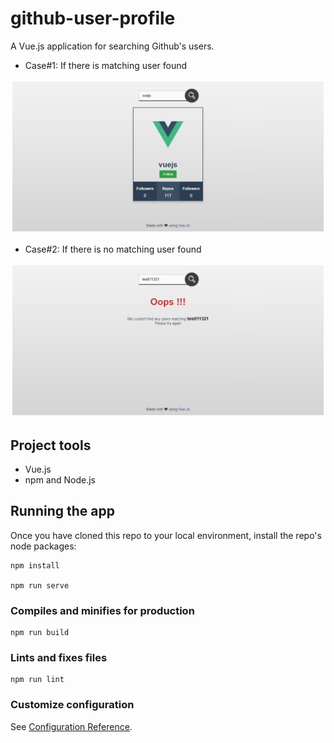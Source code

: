 # github-user-profile
A Vue.js application for searching Github's users.

- Case#1: If there is matching user found

![React logo](./screencapture%231.png)

- Case#2: If there is no matching user found

![React logo](./screencapture%232.png)
## Project tools
- Vue.js
- npm and Node.js

## Running the app
Once you have cloned this repo to your local environment, install the repo's node packages:
```
npm install

npm run serve
```

### Compiles and minifies for production
```
npm run build
```

### Lints and fixes files
```
npm run lint
```

### Customize configuration
See [Configuration Reference](https://cli.vuejs.org/config/).
